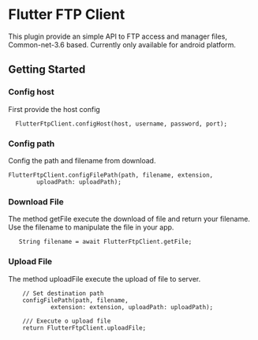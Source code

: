 # Flutter FTP Client

This plugin provide an simple API to FTP access and manager files, Common-net-3.6 based.
Currently only available for android platform.

## Getting Started

### Config host

First provide the host config

```
  FlutterFtpClient.configHost(host, username, password, port);
```

### Config path

Config the path and filename from download.
```
FlutterFtpClient.configFilePath(path, filename, extension,
        uploadPath: uploadPath);
```

### Download File

The method getFile execute the download of file and return your filename.
Use the filename to manipulate the file in your app.

```
   String filename = await FlutterFtpClient.getFile;
```

### Upload File

The method uploadFile execute the upload of file to server.

```
    // Set destination path
    configFilePath(path, filename,
            extension: extension, uploadPath: uploadPath);

    /// Execute o upload file
    return FlutterFtpClient.uploadFile;
```